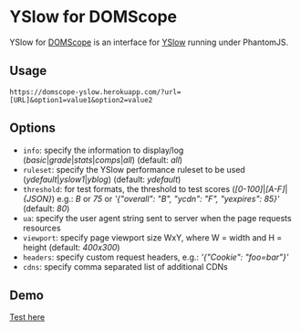# YSlow for DOMScope

YSlow for [DOMScope](https://domscope.com/) is an interface for [YSlow](https://github.com/sitespeedio/yslow) running under PhantomJS.

## Usage

`https://domscope-yslow.herokuapp.com/?url=[URL]&option1=value1&option2=value2`

## Options

* `info`: specify the information to display/log (*basic*|*grade*|*stats*|*comps*|*all*) (default: *all*)
* `ruleset`: specify the YSlow performance ruleset to be used (*ydefault*|*yslow1*|*yblog*) (default: *ydefault*)
* `threshold`: for test formats, the threshold to test scores (*[0-100]*|*[A-F]*|*{JSON}*) e.g.: *B* or *75* or *'{"overall": "B", "ycdn": "F", "yexpires": 85}'* (default: *80*)
* `ua`: specify the user agent string sent to server when the page requests resources
* `viewport`: specify page viewport size WxY, where W = width and H = height (default: *400x300*)
* `headers`: specify custom request headers, e.g.: *'{"Cookie": "foo=bar"}'*
* `cdns`: specify comma separated list of additional CDNs

## Demo
[Test here](https://domscope-yslow.herokuapp.com/?url=domscope.com&cdns=fonts.googleapis.com,maxcdn.bootstrapcdn.com&info=grade)